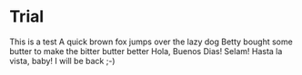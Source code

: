 # Trial
This is a test
A quick brown fox jumps over the lazy dog
Betty bought some butter to make the bitter butter better
Hola, Buenos Dias!
Selam!
Hasta la vista, baby!
I will be back ;-)

